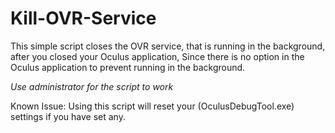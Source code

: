 # Kill-OVR-Service
This simple script closes the OVR service, that is running in the background, after you closed your Oculus application, Since there is no option in the Oculus application to prevent running in the background.


*Use administrator for the script to work*

Known Issue: Using this script will reset your (OculusDebugTool.exe) settings if you have set any.
